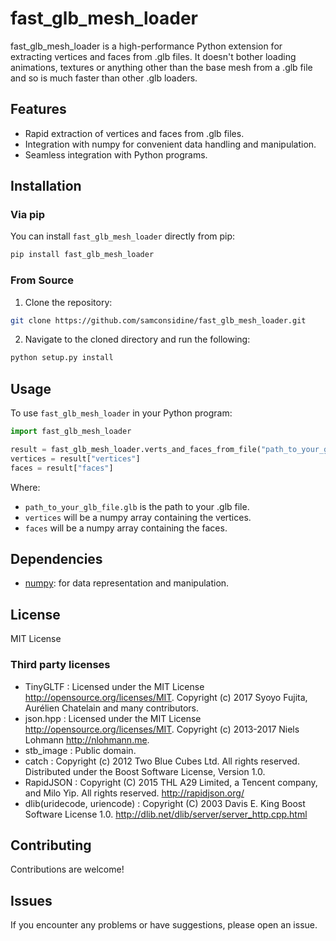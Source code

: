 # fast_glb_mesh_loader

fast_glb_mesh_loader is a high-performance Python extension for extracting vertices and faces from .glb files. It doesn't bother loading animations, textures or anything other than the base mesh from a .glb file and so is much faster than other .glb loaders. 

## Features
- Rapid extraction of vertices and faces from .glb files.
- Integration with numpy for convenient data handling and manipulation.
- Seamless integration with Python programs.

## Installation

### Via pip

You can install `fast_glb_mesh_loader` directly from pip:

```bash
pip install fast_glb_mesh_loader
```

### From Source

1. Clone the repository:

```bash
git clone https://github.com/samconsidine/fast_glb_mesh_loader.git
```

2. Navigate to the cloned directory and run the following:

```bash
python setup.py install
```

## Usage

To use `fast_glb_mesh_loader` in your Python program:

```python
import fast_glb_mesh_loader

result = fast_glb_mesh_loader.verts_and_faces_from_file("path_to_your_glb_file.glb")
vertices = result["vertices"]
faces = result["faces"]
```

Where:
- `path_to_your_glb_file.glb` is the path to your .glb file.
- `vertices` will be a numpy array containing the vertices.
- `faces` will be a numpy array containing the faces.

## Dependencies

- [numpy](https://numpy.org/): for data representation and manipulation.

## License

MIT License

### Third party licenses

- TinyGLTF : Licensed under the MIT License http://opensource.org/licenses/MIT. Copyright (c) 2017 Syoyo Fujita, Aurélien Chatelain and many contributors.
- json.hpp : Licensed under the MIT License http://opensource.org/licenses/MIT. Copyright (c) 2013-2017 Niels Lohmann http://nlohmann.me.
- stb_image : Public domain.
- catch : Copyright (c) 2012 Two Blue Cubes Ltd. All rights reserved. Distributed under the Boost Software License, Version 1.0.
- RapidJSON : Copyright (C) 2015 THL A29 Limited, a Tencent company, and Milo Yip. All rights reserved. http://rapidjson.org/
- dlib(uridecode, uriencode) : Copyright (C) 2003 Davis E. King Boost Software License 1.0. http://dlib.net/dlib/server/server_http.cpp.html

## Contributing

Contributions are welcome!

## Issues

If you encounter any problems or have suggestions, please open an issue.